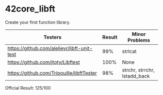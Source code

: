 # 42core_libft

Create your first function library.

| Testers                                   | Result | Minor Problems               |
|-------------------------------------------|--------|------------------------------|
|https://github.com/alelievr/libft-unit-test| 99%    | strlcat                      |
|https://github.com/jtoty/Libftest          | 100%   | None                         |
|https://github.com/Tripouille/libftTester  | 98%    | strchr, strrchr, lstadd_back |

Official Result: 125/100
